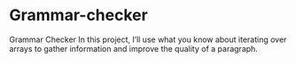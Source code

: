 # Grammar-checker
Grammar Checker
In this project, I’ll use what you know about iterating over arrays to gather information and improve the quality of a paragraph.
